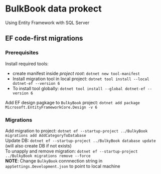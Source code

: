# BulkBook data prokect
Using Entity Framework with SQL Server

## EF code-first migrations
### Prerequisites
Install required tools: 
- create manifest inside _project root_: `dotnet new tool-manifest`  
- Install migration tool in local project: `dotnet tool install --local dotnet-ef --version 6`  
- To install tool globally: `dotnet tool install --global dotnet-ef --version 6`  

Add EF design pagkage to `BulkyBook` project: `dotnet add package Microsoft.EntityFrameworkCore.Design -v 6`  

### Migrations
Add migration to project: `dotnet ef --startup-project ../BulkyBook migrations add AddCategoryToDatabase`  
Update DB: `dotnet ef --startup-project ../BulkyBook database update` (will also create DB if not exists)  
To unapply and remove migration: `dotnet ef --startup-project ../BulkyBook migrations remove --force`  
**NOTE**: Change `BulkyBook` connnection string in `appSettings.Development.json` to point to local machine